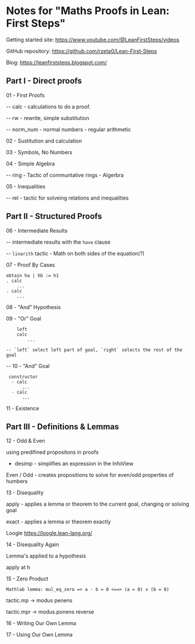 # Notes for "Maths Proofs in Lean: First Steps"

Getting started site: <https://www.youtube.com/@LeanFirstSteps/videos>

GitHub repository: <https://github.com/rzeta0/Lean-First-Steps>

Blog: <https://leanfirststeps.blogspot.com/>

## Part I - Direct proofs

01 - First Proofs

-- calc - calculations to do a proof.

-- rw - rewrite, simple substitution

-- norm_num - normal numbers - regular arithmetic

02 - Sustitution and calculation

03 - Symbols, No Numbers

04 - Simple Algebra

-- ring -  Tactic of communtative rings - Algerbra

05 - Inequalities

-- rel - tactic for solveing relations and inequalities

## Part II - Structured Proofs

06 - Intermediate Results

-- intermediate results with the `have` clause

-- `linarith` tactic - Math on both sides of the equation(?)

07 - Proof By Cases

``` lean
obtain ha | hb := h1
. calc
    ...
. calc
    ...
```

08 - "And" Hypothesis

09 - "Or" Goal

```lean
    left
    calc
        ...

-- `left` select left part of goal, `right` selects the rest of the goal
```

-- 10 - "And" Goal

```lean
 constructor
  · calc
      ...
  · calc
      ...
```

11 - Existence

## Part III - Definitions & Lemmas

12 - Odd & Even

using predifined propositons in proofs

- desimp  - simplifies an expression in the InfoView

Even / Odd - creates propositions to solve for even/odd properties of humbers

13 - Disequality

apply - applies a lemma or theorem to the current goal, changing or solving goal

exact -  applies a lemma or theorem exactly

Loogle <https://loogle.lean-lang.org/>

14 - Disequality Again

Lemma's applied to a hypothesis

apply at h

15 - Zero Product

```lean
Mathlab lemma: mul_eq_zero => a · b = 0 <==> (a = 0) ∨ (b = 0)
```

tactic.mp  -> modus penens

tactic.mpr -> modus.ponens reverse

16 - Writing Our Own Lemma

17 - Using Our Own Lemma
